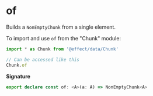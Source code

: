 # of

Builds a `NonEmptyChunk` from a single element.

To import and use `of` from the "Chunk" module:

```ts
import * as Chunk from '@effect/data/Chunk'

// Can be accessed like this
Chunk.of
```

**Signature**

```ts
export declare const of: <A>(a: A) => NonEmptyChunk<A>
```
